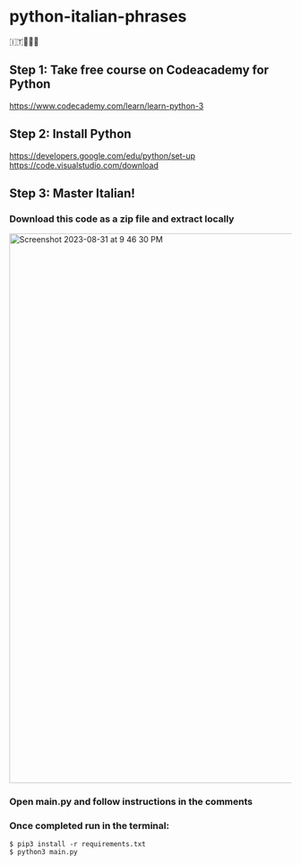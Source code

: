 # python-italian-phrases
🇮🇹🍝🍕🤌

## Step 1: Take free course on Codeacademy for Python
https://www.codecademy.com/learn/learn-python-3

## Step 2: Install Python
https://developers.google.com/edu/python/set-up
https://code.visualstudio.com/download

## Step 3: Master Italian!

### Download this code as a zip file and extract locally
<img width="980" alt="Screenshot 2023-08-31 at 9 46 30 PM" src="https://github.com/mesrobk/python-italian-phrases/assets/1287134/d467188f-676d-45c3-857b-7fceebc03de4">

### Open main.py and follow instructions in the comments

### Once completed run in the terminal:
```
$ pip3 install -r requirements.txt
$ python3 main.py
```
